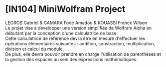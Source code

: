 # [IN104] MiniWolfram Project
LEGROS Gabriel & CAMARA Fodé Amadou & KOUASSI Franck Wilson  
Le projet vise à développer une version simplifiée de Wolfram Alpha en débutant par la conception d'une calculatrice de base.  
Cette calculatrice de référence devra être en mesure d'effectuer les opérations élémentaires suivantes : addition, soustraction, multiplication, division et calcul du module.  
De plus, elle devra pouvoir prendre en charge l'utilisation de parenthèses et la gestion des espaces au sein des expressions mathématiques.
